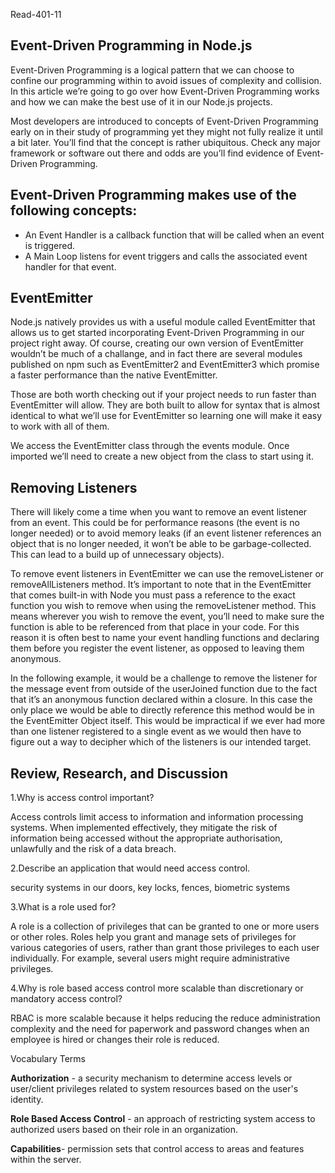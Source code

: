 Read-401-11

## Event-Driven Programming in Node.js

Event-Driven Programming is a logical pattern that we can choose to confine our programming within to avoid issues of complexity and collision. In this article we’re going to go over how Event-Driven Programming works and how we can make the best use of it in our Node.js projects.

Most developers are introduced to concepts of Event-Driven Programming early on in their study of programming yet they might not fully realize it until a bit later. You’ll find that the concept is rather ubiquitous. Check any major framework or software out there and odds are you’ll find evidence of Event-Driven Programming.

## Event-Driven Programming makes use of the following concepts:

* An Event Handler is a callback function that will be called when an event is triggered.
* A Main Loop listens for event triggers and calls the associated event handler for that event.

## EventEmitter

Node.js natively provides us with a useful module called EventEmitter that allows us to get started incorporating Event-Driven Programming in our project right away. Of course, creating our own version of EventEmitter wouldn’t be much of a challange, and in fact there are several modules published on npm such as EventEmitter2 and EventEmitter3 which promise a faster performance than the native EventEmitter.

Those are both worth checking out if your project needs to run faster than EventEmitter will allow. They are both built to allow for syntax that is almost identical to what we’ll use for EventEmitter so learning one will make it easy to work with all of them.

We access the EventEmitter class through the events module. Once imported we’ll need to create a new object from the class to start using it.


## Removing Listeners

There will likely come a time when you want to remove an event listener from an event. This could be for performance reasons (the event is no longer needed) or to avoid memory leaks (if an event listener references an object that is no longer needed, it won’t be able to be garbage-collected. This can lead to a build up of unnecessary objects).

To remove event listeners in EventEmitter we can use the removeListener or removeAllListeners method. It’s important to note that in the EventEmitter that comes built-in with Node you must pass a reference to the exact function you wish to remove when using the removeListener method. This means wherever you wish to remove the event, you’ll need to make sure the function is able to be referenced from that place in your code. For this reason it is often best to name your event handling functions and declaring them before you register the event listener, as opposed to leaving them anonymous.

In the following example, it would be a challenge to remove the listener for the message event from outside of the userJoined function due to the fact that it’s an anonymous function declared within a closure. In this case the only place we would be able to directly reference this method would be in the EventEmitter Object itself. This would be impractical if we ever had more than one listener registered to a single event as we would then have to figure out a way to decipher which of the listeners is our intended target.



## Review, Research, and Discussion

1.Why is access control important?


Access controls limit access to information and information processing systems. When implemented effectively, they mitigate the risk of information being accessed without the appropriate authorisation, unlawfully and the risk of a data breach.


2.Describe an application that would need access control.

security systems in our doors, key locks, fences, biometric systems

3.What is a role used for?


A role is a collection of privileges that can be granted to one or more users or other roles. Roles help you grant and manage sets of privileges for various categories of users, rather than grant those privileges to each user individually. For example, several users might require administrative privileges.


4.Why is role based access control more scalable than discretionary or mandatory access control?

RBAC is more scalable because it helps reducing the reduce administration complexity and the need for paperwork and password changes when an employee is hired or changes their role is reduced.

Vocabulary Terms

**Authorization** - a security mechanism to determine access levels or user/client privileges related to system resources based on the user's identity.

**Role Based Access Control** - an approach of restricting system access to authorized users based on their role in an organization.

**Capabilities**- permission sets that control access to areas and features within the server.